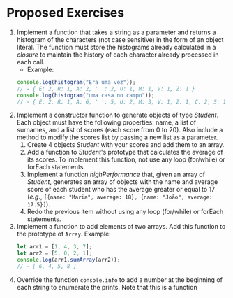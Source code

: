 # Proposed Exercises

1. Implement a function that takes a string as a parameter and returns a histogram of the characters (not case sensitive) in the form of an object literal. The function must store the histograms already calculated in a *closure* to maintain the history of each character already processed in each call.
    - Example:
    ```js
    console.log(histogram("Era uma vez"));
    // → { E: 2, R: 1, A: 2, ' ': 2, U: 1, M: 1, V: 1, Z: 1 }
    console.log(histogram("uma casa no campo"));
    // → { E: 2, R: 1, A: 6, ' ': 5, U: 2, M: 3, V: 1, Z: 1, C: 2, S: 1, N: 1, O: 2, P: 1 }
    ```
2. Implement a constructor function to generate objects of type *Student*. Each object must have the following properties: name, a list of surnames, and a list of scores (each score from 0 to 20). Also include a method to modify the scores list by passing a new list as a parameter.
    1. Create 4 objects *Student* with your scores and add them to an array.
    2. Add a function to *Student*'s prototype that calculates the average of its scores. To implement this function, not use any loop (for/while) or forEach statements.
    3. Implement a function *highPerformance* that, given an array of *Student*, generates an array of objects with the name and average score of each student who has the average greater or equal to 17 (*e.g.*, `[{name: "Maria", average: 18}, {name: "João", average: 17.5}]`).
    4. Redo the previous item without using any loop (for/while) or forEach statements.
3. Implement a function to add elements of two arrays. Add this function to the prototype of `Array`. Example:
    ```javascript
    let arr1 = [1, 4, 3, 7];
    let arr2 = [5, 0, 2, 1];
    console.log(arr1.sumArray(arr2));
    // → [ 6, 4, 5, 8 ]
    ```
4. Override the function `console.info` to add a number at the beginning of each string to enumerate the prints. Note that this is a function
